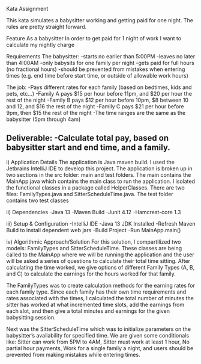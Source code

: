 Kata Assignment

This kata simulates a babysitter working and getting paid for one night. The rules are pretty straight forward.

Feature
As a babysitter
In order to get paid for 1 night of work
I want to calculate my nightly charge

Requirements
The babysitter:
-starts no earlier than 5:00PM
-leaves no later than 4:00AM
-only babysits for one family per night
-gets paid for full hours (no fractional hours)
-should be prevented from mistakes when entering times (e.g. end time before start time, or outside of allowable work hours)

The job:
-Pays different rates for each family (based on bedtimes, kids and pets, etc...)
-Family A pays $15 per hour before 11pm, and $20 per hour the rest of the night
-Family B pays $12 per hour before 10pm, $8 between 10 and 12, and $16 the rest of the night
-Family C pays $21 per hour before 9pm, then $15 the rest of the night
-The time ranges are the same as the babysitter (5pm through 4am)

Deliverable:
-Calculate total pay, based on babysitter start and end time, and a family.
----------------------------------------------------------------------------------------------------------------------

i) Application Details 
The application is Java maven build. I used the Jetbrains IntelliJ IDE to develop this project. The application is broken up in two sections in the src folder: main and test folders. The main contains the MainApp.java which contains the main class to run the application. I isolated the functional classes in a package called HelperClasses. There are two files: FamilyTypes.java and SitterScheduleTime.java. The test folder contains two test classes 

ii) Dependencies
-Java 13 
-Maven Build
-Junit 4.12
-Hamcrest-core 1.3

iii) Setup & Configuration 
-IntelliJ IDE 
-Java 13 JDK Installed 
-Refresh Maven Build to install dependent web jars 
-Build Project
-Run MainApp.main()

iv) Algorithmic Approach/Solution
For this solution, I compartilized two models: FamilyTypes and SitterScheduleTime. These classes are being called to the MainApp where we will be running the application and the user will be asked a series of questions to calculate their total time sitting. After calculating the time worked, we give options of different Family Types (A, B, and C) to calculate the earnings for the hours worked for that family. 

The FamilyTypes was to create calculation methods for the earning rates for each family type. Since each family has their own time requirements and rates associated with the times, I calculated the total number of minutes the sitter has worked at what incremented time slots, add the earnings from each slot, and then give a total minutes and earnings for the given babysitting session. 

Next was the SitterScheduleTime which was to initialize parameters on the babysitter’s availability for specified time. We are given some conditionals like: Sitter can work from 5PM to 4AM, Sitter must work at least 1 hour, No partial hour payments, Work for a single family a night, and users should be prevented from making mistakes while entering times.   

